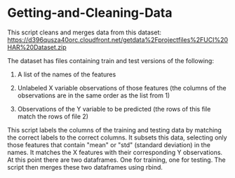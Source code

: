 # Getting-and-Cleaning-Data


This script cleans and merges data from this dataset:
https://d396qusza40orc.cloudfront.net/getdata%2Fprojectfiles%2FUCI%20HAR%20Dataset.zip 

The dataset has files containing train and test versions of the following:
1) A list of the names of the features

2) Unlabeled X variable observations of those features (the columns of the observations are in the same order as the list from 1)

3) Observations of the Y variable to be predicted (the rows of this file match the rows of file 2)



This script labels the columns of the training and testing data by matching the correct labels to the correct columns.
It subsets this data, selecting only those features that contain "mean" or "std" (standard deviation) in the names.
It matches the X features with their corresponding Y observations.
At this point there are two dataframes. One for training, one for testing.
The script then merges these two dataframes using rbind.